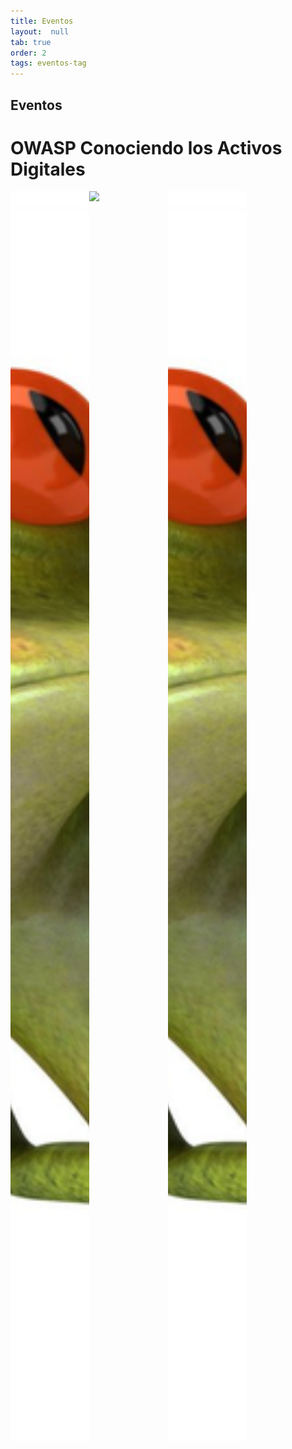 ```yaml
---
title: Eventos
layout:  null
tab: true
order: 2
tags: eventos-tag
---
```


## Eventos
<!--Eventos por realizar
<img src='assets/images/emailfooter.png' style='text-align:center;'><br>
-->
<!--<div>
<img src='assets/images/under01.jpg' style='float:left;margin:25px;max-width:30%;max-height:30%;'/>
<p style='color:black;text-align:justify;'>
<h1>En espera de informacion</h1>
</p>
</div>-->

<style type="text/css">
  .slider-container {
  display: flex;
  width: 50%;
  height: 50vh;
  overflow-x: scroll

  
  scroll-snap-type: x mandatory;
}

.slider-container img {
  flex: 0 0 50%;
  width: 50%;
  object-fit: cover;

  scroll-snap-align: center;
}
</style>
<h1>OWASP Conociendo los Activos Digitales</h1>
<div class="slider-container">  
  <img
    class="slider-item"
    src='assets/images/under01.jpg'
  />
  <img
    class="slider-item"
    src='assets/images/under02.jpg'
  />
  <img
    class="slider-item"
    src='assets/images/under01.jpg'
	/>
</div>  